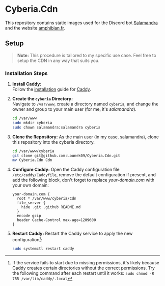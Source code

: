 # Cyberia.Cdn

This repository contains static images used for the Discord bot [Salamandra](https://discord.com/application-directory/687745374294638594) and the website [amphibian.fr](https://amphibian.fr).

## Setup

> **Note:** This procedure is tailored to my specific use case. Feel free to setup the CDN in any way that suits you.

### Installation Steps

1. **Install Caddy:**  
   Follow the [installation](https://caddyserver.com/docs/install) guide for [Caddy](https://caddyserver.com/).

2. **Create the `cyberia` Directory:**  
   Navigate to `/var/www`, create a directory named `cyberia`, and change the owner and group to your main user (for me, it's *salamandra*).  
   ```bash
   cd /var/www
   sudo mkdir cyberia
   sudo chown salamandra:salamandra cyberia
   ```
3. **Clone the Repository:**
   As the main user (in my case, salamandra), clone this repository into the cyberia directory.
   ```bash
   cd /var/www/cyberia
   git clone git@github.com:Lounek09/Cyberia.Cdn.git
   mv Cyberia.Cdn Cdn
   ```
4. **Configure Caddy:**
   Open the Caddy configuration file `/etc/caddy/Caddyfile`, remove the default configuration if present, and add the following block, don't forget to replace *your-domain.com* with your own domain:
   ```caddy
   your-domain.com {
     root * /var/www/cyberia/Cdn
     file_server {
       hide .git .github README.md
     }
     encode gzip
     header Cache-Control max-age=1209600
   }
   ```
5. **Restart Caddy:**
   Restart the Caddy service to apply the new configuration[^1]:
   ```bash
   sudo systemctl restart caddy
   ```

[^1]: If the service fails to start due to missing permissions, it's likely because Caddy creates certain directories without the correct permissions. Try the following command after each restart until it works: `sudo chmod -R 755 /var/lib/caddy/.local`
